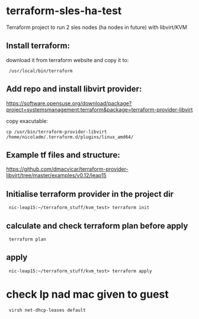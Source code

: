 # terraform-sles-ha-test

Terraform project to run 2 sles nodes (ha nodes in future) with libvirt/KVM

## Install terraform:

download it from terraform website and copy it to:

` /usr/local/bin/terraform`

## Add repo and install libvirt provider:

https://software.opensuse.org/download/package?project=systemsmanagement:terraform&package=terraform-provider-libvirt

copy exacutable:

`cp /usr/bin/terraform-provider-libvirt /home/nicoladm/.terraform.d/plugins/linux_amd64/`


## Example tf files and structure:
 
https://github.com/dmacvicar/terraform-provider-libvirt/tree/master/examples/v0.12/leap15

## Initialise terraform provider in the project dir

` nic-leap15:~/terraform_stuff/kvm_test> terraform init`

## calculate and check terraform plan before apply

` terraform plan`

## apply

` nic-leap15:~/terraform_stuff/kvm_test> terraform apply`

# check Ip nad mac given to guest

` virsh net-dhcp-leases default`
